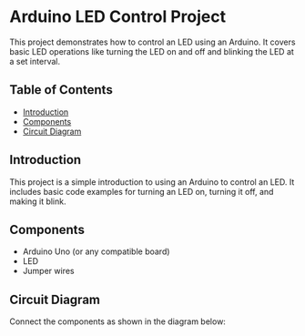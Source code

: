 # Arduino LED Control Project

This project demonstrates how to control an LED using an Arduino. It covers basic LED operations like turning the LED on and off and blinking the LED at a set interval.

## Table of Contents

- [Introduction](#introduction)
- [Components](#components)
- [Circuit Diagram](#circuit-diagram)

## Introduction

This project is a simple introduction to using an Arduino to control an LED. It includes basic code examples for turning an LED on, turning it off, and making it blink.

## Components

- Arduino Uno (or any compatible board)
- LED
- Jumper wires

## Circuit Diagram

Connect the components as shown in the diagram below:

